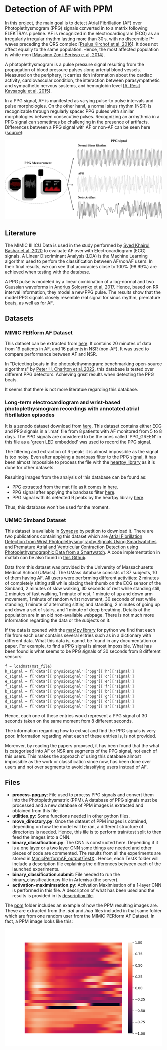 # Detection of AF with PPM
In this project, the main goal is to detect Atrial Fibrillation (AF) over Photoplethysmogram (PPG) signals converted in to a matrix following ELEKTRA's pipeline. 
AF is recognized in the electrocardiogram (ECG) as an irregularly irregular rhythm lasting more than 30 s, with no discernible P-waves preceding the QRS complex [[Paulus Kirchof et al, 2016](https://academic.oup.com/eurheartj/article/37/38/2893/2334964?login=true)]. It does not affect equally to the same population. Hence, the most affected population is white men [[Massimo Zoni-Berisso et al, 2014](https://www.dovepress.com/epidemiology-of-atrial-fibrillation-european-perspective-peer-reviewed-fulltext-article-CLEP)].

A photoplethysmogram is a pulse pressure signal resulting from the propagation of blood pressure pulses along arterial blood vessels. Measured on the periphery, it carries rich information about the cardiac activity, cardiovascular condition, the interaction between parasympathetic and sympathetic nervous systems, and hemoglobin level [[A. Resit Kavsaoglu et al, 2015](https://www.sciencedirect.com/science/article/pii/S1568494615002227?via%3Dihub)].

In a PPG signal, AF is manifested as varying pulse-to pulse intervals and pulse morphologies. On the other hand, a normal sinus rhythm (NSR) is recognizable through regularly spaced PPG pulses with similar morphologies between consecutive pulses. Recognizing an arrhythmia in a PPG signal can sometimes be challenging in the presence of artifacts. Differences between a PPG signal with AF or non-AF can be seen here ([source](https://www.nature.com/articles/s41746-019-0207-9)):

![alt text](https://github.com/cfusterbarcelo/PPM/blob/main/images-and-files/ppg_af_nonaf_dif.png)

## Literature
The MIMIC III ICU Data is used in the study performed by [Syed Khairul Bashar et al, 2020](https://ieeexplore.ieee.org/abstract/document/9094371) to evaluate AF over with Electrocardiogram (ECG) signals. A Linear Discriminant Analysis (LDA) is the Machine Learning algorithm used to perfom the classification between AF/nonAF users. In their final results, we can see that accuracies close to 100% (98.99%) are achieved when testing with the database. 

A PPG pulse is modeled by a linear combination of a log-normal and two Gaussian waveforms in [Andrius Solosenko et al, 2017](https://www.sciencedirect.com/science/article/pii/S0010482516303365). Hence, based on RR interval information, they model a new PPG pulse. The results show that the model PPG signals closely resemble real signal for sinus rhythm, premature beats, as well as for AF.

## Datasets
### MIMIC PERform AF Dataset
This dataset can be extracted from [here](https://ppg-beats.readthedocs.io/en/latest/datasets/mimic_perform_af/). It contains 20 minutes of data from 19 patients in AF, and 16 patients in NSR (non-AF). It was used to compare performance between AF and NSR.

In "Detecting beats in the photoplethysmogram: benchmarking open-source algorithms" by [Peter H. Charlton et al, 2022](https://iopscience.iop.org/article/10.1088/1361-6579/ac826d/meta), this database is tested over different PPG detectors. Achieving great results when detecting the PPG beats. 

It seems that there is not more literature regarding this database. 

### Long-term electrocardiogram and wrist-based photoplethysmogram recordings with annotated atrial fibrillation episodes
It is a zenodo dataset download from [here](https://zenodo.org/record/5815074). This dataset contains either ECG and PPG signals in a '.mat' file from 8 patients with AF monitored from 5 to 8 days. The PPG signals are considered to be the ones called 'PPG_GREEN' in this file as a 'green LED embedded' was used to record the PPG signal.

The filtering and extraction of R-peaks it is almost impossible as the signal is too noisy. Even after applying a bandpass filter to the PPG signal, it has been almost impossible to process the file with the [heartpy library](https://python-heart-rate-analysis-toolkit.readthedocs.io/en/latest/heartpy.heartpy.html#heartpy-main) as it is done for other datasets. 

Resulting images from the analysis of this database can be found as:
* PPG extracted from the mat file as it comes in [here](https://github.com/cfusterbarcelo/PPM/blob/main/images-and-files/mat_ppg.png).
* PPG signal after applying the bandpass filter [here](https://github.com/cfusterbarcelo/PPM/blob/main/images-and-files/mat_ppg_bandpass_filter.png).
* PPG signal with its detected R peaks by the heartpy library [here](https://github.com/cfusterbarcelo/PPM/blob/main/images-and-files/mat_ppg_peaks_extracted.png).

Thus, this database won't be used for the moment.

### UMMC Simband Dataset
This dataset is available in [Synapse](https://www.synapse.org/#!Synapse:syn23565056/wiki/608635) by petition to download it. There are two publications containing this dataset which are [Atrial Fibrillation Detection from Wrist Photoplethysmography Signals Using Smartwatches](https://biosignal.uconn.edu/wp-content/uploads/sites/2503/2019/10/08_Bashar_2019_ScientificReports.pdf) and [Premature Atrial and Ventricular Contraction Detection using Photoplethysmographic Data from a Smartwatch](https://biosignal.uconn.edu/wp-content/uploads/sites/2503/2020/10/11_Han_2020_sensors.pdf). A code implementation in matlab can be also found in [this Github](https://github.com/Cassey2016/UMass_Simband_Dataset). 

Data from this dataset was provided by the University of Massachusetts Medical School (UMass). The UMass database consists of 37 subjects, 10 of them having AF. All users were performing different activities: 2 minutes of completely sitting still while placing their thumb on the ECG sensor of the Simband, 2 minutes of slow walking, 30 seconds of rest while standing still, 2 minutes of fast walking, 1 minute of rest, 1 minute of up and down arm movement, 1 minute of random wrist movement, 30 seconds of rest while standing, 1 minute of alternating sitting and standing, 2 minutes of going up and down a set of stairs, and 1 minute of deep breathing. Details of the population are in an old non-available webpage. There is not much more information regarding the data or the subjects on it. 

If the data is opened with the [mat4py library](https://pypi.org/project/mat4py/) for python we find that each file from each user contains several entries such as in a dictionary with different data. What this data is, cannot be found in any documentation or paper. For example, to find a PPG signal is almost impossible. What has been found is what seems to be PPG signals of 30 seconds from 8 different sensors:
```
f = loadmat(mat_file)
h_signal = f['data']['physiosignal']['ppg']['h']['signal']
c_signal = f['data']['physiosignal']['ppg']['c']['signal']
e_signal = f['data']['physiosignal']['ppg']['e']['signal']
f_signal = f['data']['physiosignal']['ppg']['f']['signal']
b_signal = f['data']['physiosignal']['ppg']['b']['signal']
g_signal = f['data']['physiosignal']['ppg']['g']['signal']
d_signal = f['data']['physiosignal']['ppg']['d']['signal']
a_signal = f['data']['physiosignal']['ppg']['a']['signal']
```

Hence, each one of these entries would represent a PPG signal of 30 seconds taken on the same moment from 8 different seconds. 

The information regarding how to extract and find the PPG signals is very poor. Information regarding what each of these entries is, is not provided.

Moreover, by reading the papers proposed, it has been found that the what is categorised into AF or NSR are segments of the PPG signal, not each of this users. This makes the approach of using this database almost impossible as the work or classification since now, has been done over users and not over segments to avoid classifying users instead of AF. 


## Files

* __process-ppg.py__: File used to process PPG signals and convert them into the Photoplethysmatrix (PPM). A database of PPG signals must be processed and a new database of PPM images is extracted and obtained from this file. 
* __utilities.py__: Some functions needed in other python files.
* __move_directory.py__: Once the dataset of PPM images is obtained, depending on how the model will be ran, a different structure of directories is needed. Hence, this file is to perform train/test split to then feed the images into a CNN. 
* __binary_classification.py__: The CNN is constructed here. Depending if it is a one layer or a two layer CNN some things are needed and other pieces of code are commented. The results from all the experiments are stored in [MimicPerformAF_output/TestX](https://github.com/cfusterbarcelo/PPM/tree/main/MimicPerformAF_output) . Hence, each TestX folder will include a description file explaining the differences between each of the launched experiments. 
* __binary_classification.submit__: File needed to run the binary_classification.py file in Artemisa (the server).
* __activation-maximimsation.py__: Activation Maximisation of a 1-layer CNN is performed in this file. A description of what has been used and the results is provided in its [description file](https://github.com/cfusterbarcelo/PPM/blob/main/MimicPerformAF_output/Test05/Test05-description.md).

The [ppm](https://github.com/cfusterbarcelo/PPM/tree/main/images-and-files) folder includes an example of how the PPM resulting images are. These are extracted from the _.dat_ and _.hea_ files included in that same folder which are from one random user from the MIMIC PERform AF Dataset. In fact, a PPM image looks like this:

![alt text](https://github.com/cfusterbarcelo/PPM/blob/main/images-and-files/ppm0.png)
